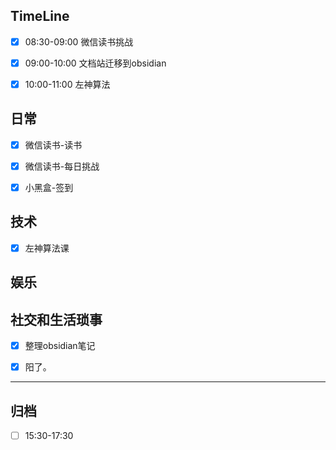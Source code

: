 
## TimeLine

- [x] 08:30-09:00 微信读书挑战
- [x] 09:00-10:00 文档站迁移到obsidian
- [x] 10:00-11:00 左神算法


## 日常

- [x] 微信读书-读书
- [x] 微信读书-每日挑战
- [x] 小黑盒-签到


## 技术

- [x] 左神算法课


## 娱乐



## 社交和生活琐事

- [x] 整理obsidian笔记
- [x] 阳了。


***

## 归档

- [ ] 15:30-17:30
